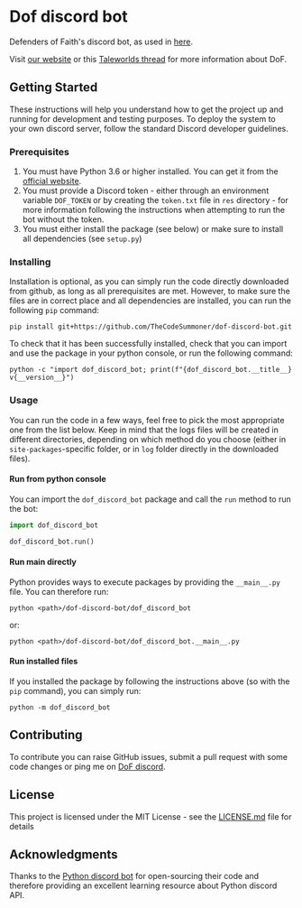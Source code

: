 # Dof discord bot

Defenders of Faith's discord bot, as used in [here][1].

Visit [our website][2] or this [Taleworlds thread][3] for more information about DoF.

## Getting Started

These instructions will help you understand how to get the project up and running for development and testing purposes.
To deploy the system to your own discord server, follow the standard Discord developer guidelines.

### Prerequisites

1. You must have Python 3.6 or higher installed. You can get it from the [official website][4].
2. You must provide a Discord token - either through an environment variable `DOF_TOKEN` or by creating the `token.txt`
file in `res` directory - for more information following the instructions when attempting to run the bot without the
token.
3. You must either install the package (see below) or make sure to install all dependencies (see `setup.py`)

### Installing

Installation is optional, as you can simply run the code directly downloaded from github, as long as all prerequisites
are met. However, to make sure the files are in correct place and all dependencies are installed, you can run the
following `pip` command:

```
pip install git+https://github.com/TheCodeSummoner/dof-discord-bot.git
```

To check that it has been successfully installed, check that you can import and use the package in your python console,
or run the following command:

```
python -c "import dof_discord_bot; print(f"{dof_discord_bot.__title__} v{__version__}")
```

### Usage

You can run the code in a few ways, feel free to pick the most appropriate one from the list below. Keep in mind that
the logs files will be created in different directories, depending on which method do you choose (either in
`site-packages`-specific folder, or in `log` folder directly in the downloaded files).

#### Run from python console

You can import the `dof_discord_bot` package and call the `run` method to run the bot:

```python
import dof_discord_bot

dof_discord_bot.run()
```

#### Run main directly

Python provides ways to execute packages by providing the `__main__.py` file. You can therefore run:

```
python <path>/dof-discord-bot/dof_discord_bot
```

or:

```
python <path>/dof-discord-bot/dof_discord_bot.__main__.py
```

#### Run installed files

If you installed the package by following the instructions above (so with the `pip` command), you can simply run:

```
python -m dof_discord_bot
```

## Contributing

To contribute you can raise GitHub issues, submit a pull request with some code changes or ping me on [DoF discord][1].

## License

This project is licensed under the MIT License - see the [LICENSE.md][5] file for details

## Acknowledgments

Thanks to the [Python discord bot][6] for open-sourcing their code and therefore providing an excellent learning
resource about Python discord API.

[1]: https://discord.com/invite/BRRfqqZ
[2]: https://dofesports.wixsite.com/defenders-of-faith
[3]: https://forums.taleworlds.com/index.php?threads/dof-defenders-of-faith-international-clan-decade-of-faith-we-are-recruiting.417098/
[4]: https://www.python.org/downloads/
[5]: LICENSE
[6]: https://github.com/python-discord/bot

